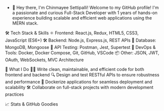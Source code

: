 - 👋 Hey there, I'm Chinmayee Settipalli!
   Welcome to my GitHub profile! I'm a passionate and curious Full-Stack Developer with 1 years of hands-on experience building scalable and efficient web applications using the MERN stack.

🛠️ Tech Stack & Skills
    ⚛️ Frontend: React.js, Redux, HTML5, CSS3, JavaScript (ES6+)
    🛠️ Backend: Node.js, Express.js, REST APIs
    💾 Database: MongoDB, Mongoose
    🧪 API Testing: Postman, Jest, Supertest
    🐳 DevOps & Tools: Docker, Docker Compose, Git, GitHub, VSCode
    📦 Other: JSON, JWT, OAuth, WebSockets, MVC Architecture
    
🚀 What I Do
👨‍💻 Write clean, maintainable, and efficient code for both frontend and backend
🔍 Design and test RESTful APIs to ensure robustness and performance
🐳 Dockerize applications for seamless deployment and scalability
🛠️ Collaborate on full-stack projects with modern development practices

📈 Stats & GitHub Goodies
